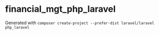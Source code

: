 # financial_mgt_php_laravel

Generated with `composer create-project --prefer-dist laravel/laravel php_laravel`